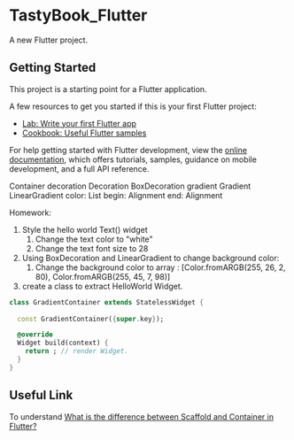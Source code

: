 # TastyBook_Flutter

A new Flutter project.

## Getting Started

This project is a starting point for a Flutter application.

A few resources to get you started if this is your first Flutter project:

- [Lab: Write your first Flutter app](https://docs.flutter.dev/get-started/codelab)
- [Cookbook: Useful Flutter samples](https://docs.flutter.dev/cookbook)

For help getting started with Flutter development, view the
[online documentation](https://docs.flutter.dev/), which offers tutorials,
samples, guidance on mobile development, and a full API reference.


Container
    decoration
    Decoration
    BoxDecoration
        gradient
            Gradient
            LinearGradient
            color: List<Color>
            begin: Alignment
            end: Alignment
            

Homework:

1. Style the hello world Text() widget
   1. Change the text color to "white"
   2. Change the text font size to 28
2. Using BoxDecoration and LinearGradient to change background color:
   1. Change the background color to array : [Color.fromARGB(255, 26, 2, 80), Color.fromARGB(255, 45, 7, 98)]
3. create a class to extract HelloWorld Widget.


```dart
class GradientContainer extends StatelessWidget {
  
  const GradientContainer({super.key});

  @override
  Widget build(context) {
    return ; // render Widget.
  }
}
```

## Useful Link
To understand [What is the difference between Scaffold and Container in Flutter?](https://stackoverflow.com/questions/59242815/what-is-the-difference-between-scaffold-and-container-in-flutter)
